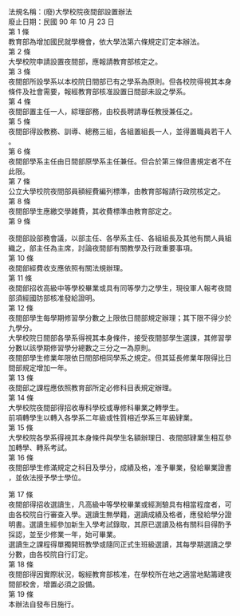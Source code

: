 法規名稱：(廢)大學校院夜間部設置辦法  
廢止日期：民國 90 年 10 月 23 日  
第 1 條  
教育部為增加國民就學機會，依大學法第六條規定訂定本辦法。  
第 2 條  
大學校院申請設置夜間部，應報請教育部核定之。  
第 3 條  
夜間部所設學系以本校院日間部已有之學系為原則。但各校院得視其本身  
條件及社會需要，報經教育部核准設置日間部未設之學系。  
第 4 條  
夜間部置主任一人，綜理部務，由校長聘請專任教授兼任之。  
第 5 條  
夜間部得設教務、訓導、總務三組，各組置組長一人，並得置職員若干人  
。  
第 6 條  
夜間部學系主任由日間部原學系主任兼任。但合於第三條但書規定者不在  
此限。  
第 7 條  
公立大學校院夜間部員額經費編列標準，由教育部報請行政院核定之。  
第 8 條  
夜間部學生應繳交學雜費，其收費標準由教育部定之。  
第 9 條  


夜間部設部務會議，以部主任、各學系主任、各組組長及其他有關人員組  
織之，部主任為主席，討論夜間部有關教學及行政重要事項。  
第 10 條  
夜間部經費收支應依照有關法規辦理。  
第 11 條  
夜間部招收高級中等學校畢業或具有同等學力之學生，現役軍人報考夜間  
部須經國防部核准發給證明。  
第 12 條  
夜間部學生每學期修習學分數之上限依日間部規定辦理；其下限不得少於  
九學分。  
大學校院日間部各學系得視其本身條件，接受夜間部學生選課，其修習學  
分數以該學期修習學分總數之三分之一為原則。  
夜間部學生修業年限依日間部相同學系之規定。但其延長修業年限得比日  
間部規定增加一年。  
第 13 條  
夜間部之課程應依照教育部所定必修科目表規定辦理。  
第 14 條  
大學校院夜間部得招收專科學校或專修科畢業之轉學生。  
前項轉學生以轉入各學系二年級或性質相近學系三年級肄業。  
第 15 條  
大學校院各學系得視其本身條件與學生名額辦理日、夜間部肄業生相互參  
加轉學、轉系考試。  
第 16 條  
夜間部學生修滿規定之科目及學分，成績及格，准予畢業，發給畢業證書  
，並依法授予學士學位。  


第 17 條  
夜間部得招收選讀生，凡高級中等學校畢業或經測驗具有相當程度者，可  
由各校院自行審查入學。選讀生無學籍，選讀成績及格者，應發給學分證  
明書。選讀生經參加新生入學考試錄取，其原已選讀及格有關科目得酌予  
採認，並至少修業一年，始可畢業。  
選讀生之課程得單獨開班教學或隨同正式生班級選讀，其每學期選讀之學  
分數，由各校院自行訂定。  
第 18 條  
夜間部得因實際狀況，報經教育部核准，在學校所在地之適當地點籌建夜  
間部校舍，增置必須之設備。  
第 19 條  
本辦法自發布日施行。  


